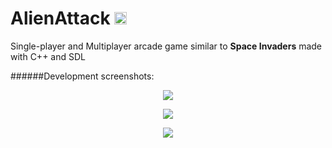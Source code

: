 # AlienAttack <img src="http://i.imgur.com/7RmahSt.png" width="20" height = "20">
Single-player and Multiplayer arcade game similar to **Space Invaders** made with 
C++ and SDL

######Development screenshots:
<p align="center">
  <img src = "http://i.imgur.com/jONgFuv.png"/>
</p>
<p align="center">
  <img src = "http://i.imgur.com/IxwZSGN.png"/>
</p>
<p align="center">
  <img src = "http://i.imgur.com/IpjjElX.png"/>
</p>
